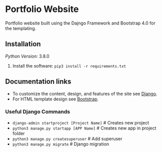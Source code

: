 # Portfolio Website

Portfolio website built using the Dajngo Framework and Bootstrap 4.0 for the templating.

## Installation

*Python Version:* 3.8.0

1. Install the software: `pip3 install -r requirements.txt`

## Documentation links

* To customize the content, design, and features of the site see [Django](https://docs.djangoproject.com/).
* For HTML template design see [Bootstrap](https://getbootstrap.com/).

### Useful Django Commands

* `django-admin startproject [Project Name]` # Creates new project
* `python3 manage.py startapp [APP Name]` # Creates new app in project folder
* `python3 manage.py createsuperuser` # Add superuser
* `python3 manage.py migrate` # Django migration
